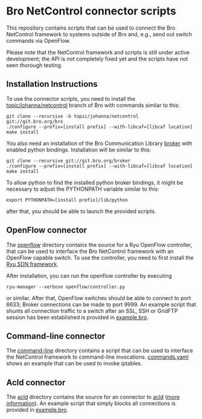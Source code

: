Bro NetControl connector scripts
================================

This repository contains scripts that can be used to connect the Bro NetControl
framework to systems outside of Bro and, e.g., send out switch commands via OpenFlow.

Please note that the NetControl framework and scripts is still under active
development; the API is not completely fixed yet and the scripts have not seen
thorough testing.

Installation Instructions
-------------------------

To use the connector scripts, you need to install the
[topic/johanna/netcontrol](https://github.com/bro/bro/tree/topic/johanna/netcontrol)
branch of Bro with commands similar to this:

	git clone --recursive -b topic/johanna/netcontrol git://git.bro.org/bro
	./configure --prefix=[install prefix] --with-libcaf=[libcaf location]
	make install

You also need an installation of the Bro Communication Library [broker](https://github.com/bro/broker)
with enabled python bindings. Installation will be similar to this:

	git clone --recursive git://git.bro.org/broker
	./configure --prefix=[install prefix] --with-libcaf=[libcaf location]
	make install

To allow python to find the installed python broker bindings, it might be necessary
to adjust the PYTHONPATH variable similar to this:

	export PYTHONPATH=[install prefix]/lib/python

after that, you should be able to launch the provided scripts.

OpenFlow connector
------------------

The [openflow](openflow/) directory contains the source for a Ryu OpenFlow
controller, that can be used to interface the Bro NetControl framework with an
OpenFlow capable switch. To use the controller, you need to first install the
[Ryu SDN framework](https://osrg.github.io/ryu/).

After installation, you can run the openflow controller by executing

	ryu-manager --verbose openflow/controller.py

or similar. After that, OpenFlow switches should be able to connect to port 6633;
Broker connections can be made to port 9999. An example script that shunts all
connection traffic to a switch after an SSL, SSH or GridFTP session has been
established is provided in [example.bro](openflow/example.bro).

Command-line connector
----------------------

The [command-line](command-line/) directory contains a script that can be used to
interface the NetControl framework to command-line invocations.
[commands.yaml](command-line/commands.yaml) shows an example that can be used to
invoke iptables.

Acld connector
--------------

The [acld](acld/) directory contains the source for an connector to [acld](ftp://ftp.ee.lbl.gov/acld.tar.gz) ([more information](http://ee.lbl.gov/leres/acl2.html)).
An example script that simply blocks all connections is provided in
[example.bro](acld/example.bro).

